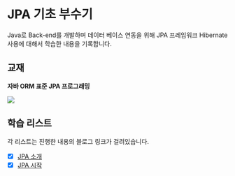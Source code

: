 # JPA 기초 부수기

Java로 Back-end를 개발하며 데이터 베이스 연동을 위해 JPA 프레임워크 Hibernate 사용에 대해서 학습한 내용을 기록합니다.

## 교재

**자바 ORM 표준 JPA 프로그래밍**

![](https://s3.us-west-2.amazonaws.com/secure.notion-static.com/c83f14ce-19e2-4621-8509-6579fdec4eda/Untitled.png?X-Amz-Algorithm=AWS4-HMAC-SHA256&X-Amz-Credential=AKIAT73L2G45O3KS52Y5%2F20201001%2Fus-west-2%2Fs3%2Faws4_request&X-Amz-Date=20201001T141443Z&X-Amz-Expires=86400&X-Amz-Signature=178bdad981987e53ddd891cd916fd648c925ddd0012c0408937b0914f72e4508&X-Amz-SignedHeaders=host&response-content-disposition=filename%20%3D%22Untitled.png%22)

## 학습 리스트

각 리스트는 진행한 내용의 블로그 링크가 걸려있습니다.

- [x] [JPA 소개](https://www.notion.so/JPA-580898a5ecd14da1856882f56fe263d1)
- [x] [JPA 시작](https://www.notion.so/JPA-282f1bfa8af84f9297ddcdc3affd4d83)

